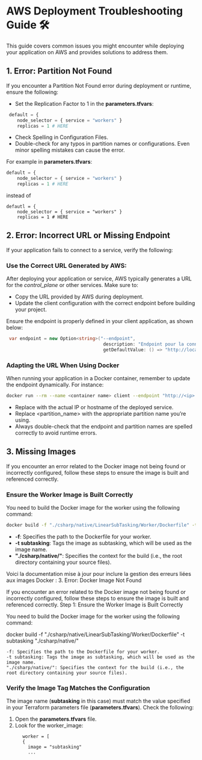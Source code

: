 # AWS Deployment Troubleshooting Guide 🛠️

This guide covers common issues you might encounter while deploying your application on AWS and provides solutions to address them.

## 1. Error: Partition Not Found

If you encounter a Partition Not Found error during deployment or runtime, ensure the following:
- Set the Replication Factor to 1 in the **parameters.tfvars**:

```tf
 default = {
    node_selector = { service = "workers" }   
    replicas = 1 # HERE
```

- Check Spelling in Configuration Files.
- Double-check for any typos in partition names or configurations. Even minor spelling mistakes can cause the error.

For example in **parameters.tfvars**: 

```tf
default = {
    node_selector = { service = "workers" }   
    replicas = 1 # HERE
```

instead of 
```
defautl = {
    node_selector = { service = "workers" }   
    replicas = 1 # HERE

```
## 2. Error: Incorrect URL or Missing Endpoint

If your application fails to connect to a service, verify the following:
### Use the Correct URL Generated by AWS:

After deploying your application or service, AWS typically generates a URL for the *control_plane* or other services. Make sure to:

- Copy the URL provided by AWS during deployment.
- Update the client configuration with the correct endpoint before building your project.

Ensure the endpoint is properly defined in your client application, as shown below:

```csharp
 var endpoint = new Option<string>("--endpoint",
                                    description: "Endpoint pour la connexion au control plane ArmoniK.",
                                    getDefaultValue: () => "http://localhost:5001");
```

### Adapting the URL When Using Docker

When running your application in a Docker container, remember to update the endpoint dynamically. For instance:
```bash
docker run --rm --name <container name> client --endpoint "http://<ip>:5001" --partition <partition name>
```

- Replace <ip> with the actual IP or hostname of the deployed service.
- Replace <partition_name> with the appropriate partition name you’re using.
- Always double-check that the endpoint and partition names are spelled correctly to avoid runtime errors.

## 3. Missing Images

If you encounter an error related to the Docker image not being found or incorrectly configured, follow these steps to ensure the image is built and referenced correctly.

### Ensure the Worker Image is Built Correctly

You need to build the Docker image for the worker using the following command:

```bash
docker build -f "./csharp/native/LinearSubTasking/Worker/Dockerfile" -t subtasking "./csharp/native/"
```
- **-f**: Specifies the path to the Dockerfile for your worker.
- **-t subtasking**: Tags the image as subtasking, which will be used as the image name.
- **"./csharp/native/"**: Specifies the context for the build (i.e., the root directory containing your source files).

Voici la documentation mise à jour pour inclure la gestion des erreurs liées aux images Docker :
3. Error: Docker Image Not Found

If you encounter an error related to the Docker image not being found or incorrectly configured, follow these steps to ensure the image is built and referenced correctly.
Step 1: Ensure the Worker Image is Built Correctly

You need to build the Docker image for the worker using the following command:

docker build -f "./csharp/native/LinearSubTasking/Worker/Dockerfile" -t subtasking "./csharp/native/"

    -f: Specifies the path to the Dockerfile for your worker.
    -t subtasking: Tags the image as subtasking, which will be used as the image name.
    "./csharp/native/": Specifies the context for the build (i.e., the root directory containing your source files).

### Verify the Image Tag Matches the Configuration

The image name (**subtasking** in this case) must match the value specified in your Terraform parameters file (**parameters.tfvars**). Check the following:

1. Open the **parameters.tfvars** file.
2. Look for the worker_image: 
```hcl
      worker = [
      {
        image = "subtasking"
        ...
```